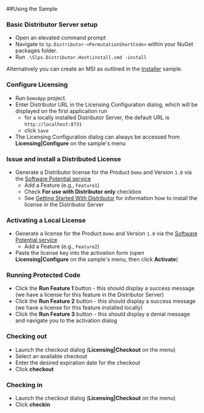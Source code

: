 ##Using the Sample

### Basic Distributor Server setup
* Open an elevated command prompt
* Navigate to `Sp.Distributor-<PermutationShortCode>` within your NuGet packages folder.
* Run `.\Slps.Distributor.Host\install.cmd -install`

Alternatively you can create an MSI as outlined in the [Installer](https://github.com/SoftwarePotential/samples/tree/master/Licensing/Desktop/Distributed/Installer) sample.
 
### Configure Licensing
* Run `DemoApp` project.
* Enter Distributor URL in the Licensing Configuration dialog, which will be displayed on the first application run
	-	for a locally installed Distributor Server, the default URL is `http://localhost:8731`
	-	click `Save`
* The Licensing Configuration dialog can always be accessed from **Licensing|Configure** on the sample's menu

### Issue and install a Distributed License
* Generate a Distributor license for the Product `Demo` and Version `1.0` via the [Software Potential service](https://srv.softwarepotential.com/Issue.aspx?IssueType=new) 
   * Add a Feature (e.g., `Feature1`)
   * Check **For use with Distributor only** checkbox
   * See [Getting Started With Distributor](http://docs.softwarepotential.com/Getting-Started-With-Distributor.html) for information how to install the license in the Distributor Server

### Activating a Local License
* Generate a license for the Product `Demo` and Version `1.0` via the [Software Potential service](https://srv.softwarepotential.com/Issue.aspx?IssueType=new) 
  * Add a Feature (e.g., `Feature2`)
* Paste the license key into the activation form (open **Licensing|Configure** on the sample's menu, then click **Activate**)

### Running Protected Code
* Click the **Run Feature 1** button - this should display a success message (we have a license for this feature in the Distributor Server)
* Click the **Run Feature 2** button - this should display a success message (we have a license for this feature installed locally)
* Click the **Run Feature 3** button - this should display a denial message and navigate you to the activation dialog

### Checking out
* Launch the checkout dialog (**Licensing|Checkout** on the menu)
* Select an available checkout
* Enter the desired expiration date for the checkout
* Click **checkout**

### Checking in
* Launch the checkout dialog (**Licensing|Checkout** on the menu)
* Click **checkin**
